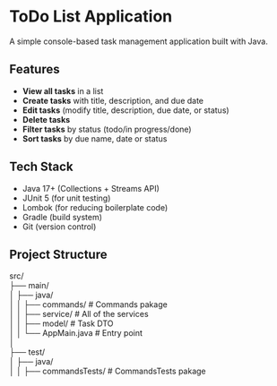 # ToDo List Application

A simple console-based task management application built with Java.

## Features

- **View all tasks** in a list
- **Create tasks** with title, description, and due date
- **Edit tasks** (modify title, description, due date, or status)
- **Delete tasks**
- **Filter tasks** by status (todo/in progress/done)
- **Sort tasks** by due name, date or status

## Tech Stack

- Java 17+ (Collections + Streams API)
- JUnit 5 (for unit testing)
- Lombok (for reducing boilerplate code)
- Gradle (build system)
- Git (version control)

## Project Structure
src/ \
├── main/ \
│ ├── java/ \
│ │ ├── commands/ # Commands pakage \
│ │ ├── service/ # All of the services \
│ │ ├── model/ # Task DTO \
│ │ └── AppMain.java # Entry point \
│  \
├── test/ \
│ ├── java/ \
│ │ ├── commandsTests/ # CommandsTests pakage 
